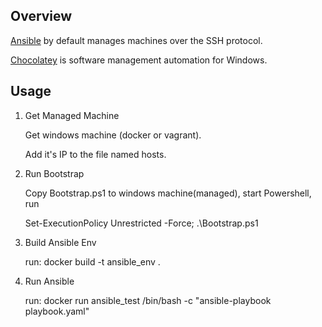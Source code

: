 ## Overview

[Ansible](http://www.ansible.com.cn/) by default manages machines over the SSH protocol.

[Chocolatey](https://chocolatey.org/docs) is software management automation for Windows.

## Usage

1. Get Managed Machine

    Get windows machine (docker or vagrant).

    Add it's IP to the file named hosts.

2. Run Bootstrap

    Copy Bootstrap.ps1 to windows machine(managed), start Powershell, run

    Set-ExecutionPolicy Unrestricted -Force; .\Bootstrap.ps1

3. Build Ansible Env

    run: docker build -t ansible_env .

4. Run Ansible

    run: docker run ansible_test /bin/bash -c "ansible-playbook playbook.yaml"
